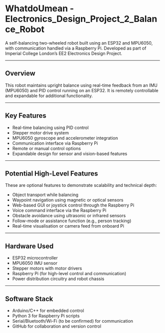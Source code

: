 # WhatdoUmean - Electronics_Design_Project_2_Balance_Robot

A self-balancing two-wheeled robot built using an ESP32 and MPU6050, with communication handled via a Raspberry Pi. Developed as part of Imperial College London’s EE2 Electronics Design Project.

---

## Overview

This robot maintains upright balance using real-time feedback from an IMU (MPU6050) and PID control running on an ESP32. It is remotely controllable and expandable for additional functionality.

---

## Key Features
- Real-time balancing using PID control
- Stepper motor drive system
- MPU6050 gyroscope and accelerometer integration
- Communication interface via Raspberry Pi
- Remote or manual control options
- Expandable design for sensor and vision-based features

---

## Potential High-Level Features
These are optional features to demonstrate scalability and technical depth:
- Object transport while balancing
- Waypoint navigation using magnetic or optical sensors
- Web-based GUI or joystick control through the Raspberry Pi
- Voice command interface via the Raspberry Pi
- Obstacle avoidance using ultrasonic or infrared sensors
- Follow-mode or assistance function (e.g., person tracking)
- Real-time visualisation or camera feed from onboard Pi

---

## Hardware Used
- ESP32 microcontroller
- MPU6050 IMU sensor
- Stepper motors with motor drivers
- Raspberry Pi (for high-level control and communication)
- Power distribution circuitry and robot chassis

---

## Software Stack
- Arduino/C++ for embedded control
- Python 3 for Raspberry Pi scripts
- Serial/Bluetooth/Wi-Fi (to be confirmed) for communication
- GitHub for collaboration and version control

